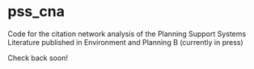 # pss_cna
Code for the citation network analysis of the Planning Support Systems Literature published in Environment and Planning B (currently in press)

Check back soon!
